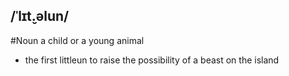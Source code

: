 ## /ˈlɪt̬.əlun/
#Noun
a child or a young animal

- the first littleun to raise the possibility of a beast on the island 